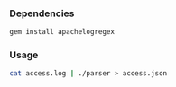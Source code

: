 ### Dependencies

```bash
gem install apachelogregex
```


### Usage

```bash
cat access.log | ./parser > access.json
```



